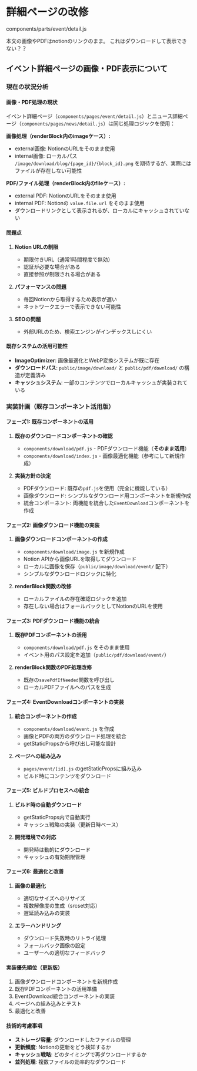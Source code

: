 
# 詳細ページの改修
components/parts/event/detail.js

本文の画像やPDFはnotionのリンクのまま。
これはダウンロードして表示できない？？


## イベント詳細ページの画像・PDF表示について

### 現在の状況分析

#### 画像・PDF処理の現状
イベント詳細ページ（`components/pages/event/detail.js`）とニュース詳細ページ（`components/pages/news/detail.js`）は同じ処理ロジックを使用：

**画像処理（renderBlock内のimageケース）:**
- external画像: NotionのURLをそのまま使用
- internal画像: ローカルパス `/image/download/blog/{page_id}/{block_id}.png` を期待するが、実際にはファイルが存在しない可能性

**PDF/ファイル処理（renderBlock内のfileケース）:**
- external PDF: NotionのURLをそのまま使用
- internal PDF: Notionの `value.file.url` をそのまま使用
- ダウンロードリンクとして表示されるが、ローカルにキャッシュされていない

#### 問題点
1. **Notion URLの制限**
   - 期限付きURL（通常1時間程度で無効）
   - 認証が必要な場合がある
   - 直接参照が制限される場合がある

2. **パフォーマンスの問題**
   - 毎回Notionから取得するため表示が遅い
   - ネットワークエラーで表示できない可能性

3. **SEOの問題**
   - 外部URLのため、検索エンジンがインデックスしにくい

#### 既存システムの活用可能性
- **ImageOptimizer**: 画像最適化とWebP変換システムが既に存在
- **ダウンロードパス**: `public/image/download/` と `public/pdf/download/` の構造が定義済み
- **キャッシュシステム**: 一部のコンテンツでローカルキャッシュが実装されている

### 実装計画（既存コンポーネント活用版）

#### フェーズ1: 既存コンポーネントの活用
1. **既存のダウンロードコンポーネントの確認**
   - `components/download/pdf.js` - PDFダウンロード機能（**そのまま活用**）
   - `components/download/index.js` - 画像最適化機能（参考にして新規作成）

2. **実装方針の決定**
   - PDFダウンロード: 既存の`pdf.js`を使用（完全に機能している）
   - 画像ダウンロード: シンプルなダウンロード用コンポーネントを新規作成
   - 統合コンポーネント: 両機能を統合した`EventDownload`コンポーネントを作成

#### フェーズ2: 画像ダウンロード機能の実装
1. **画像ダウンロードコンポーネントの作成**
   - `components/download/image.js` を新規作成
   - Notion APIから画像URLを取得してダウンロード
   - ローカルに画像を保存（`public/image/download/event/` 配下）
   - シンプルなダウンロードロジックに特化

2. **renderBlock関数の改修**
   - ローカルファイルの存在確認ロジックを追加
   - 存在しない場合はフォールバックとしてNotionのURLを使用

#### フェーズ3: PDFダウンロード機能の統合
1. **既存PDFコンポーネントの活用**
   - `components/download/pdf.js` をそのまま使用
   - イベント用のパス設定を追加（`public/pdf/download/event/`）

2. **renderBlock関数のPDF処理改修**
   - 既存の`savePdfIfNeeded`関数を呼び出し
   - ローカルPDFファイルへのパスを生成

#### フェーズ4: EventDownloadコンポーネントの実装
1. **統合コンポーネントの作成**
   - `components/download/event.js` を作成
   - 画像とPDFの両方のダウンロード処理を統合
   - getStaticPropsから呼び出し可能な設計

2. **ページへの組み込み**
   - `pages/event/[id].js` のgetStaticPropsに組み込み
   - ビルド時にコンテンツをダウンロード

#### フェーズ5: ビルドプロセスへの統合
1. **ビルド時の自動ダウンロード**
   - getStaticProps内で自動実行
   - キャッシュ戦略の実装（更新日時ベース）

2. **開発環境での対応**
   - 開発時は動的にダウンロード
   - キャッシュの有効期限管理

#### フェーズ6: 最適化と改善
1. **画像の最適化**
   - 適切なサイズへのリサイズ
   - 複数解像度の生成（srcset対応）
   - 遅延読み込みの実装

2. **エラーハンドリング**
   - ダウンロード失敗時のリトライ処理
   - フォールバック画像の設定
   - ユーザーへの適切なフィードバック

#### 実装優先順位（更新版）
1. 画像ダウンロードコンポーネントを新規作成
2. 既存PDFコンポーネントの活用準備
3. EventDownload統合コンポーネントの実装
4. ページへの組み込みとテスト
5. 最適化と改善

#### 技術的考慮事項
- **ストレージ容量**: ダウンロードしたファイルの管理
- **更新頻度**: Notionの更新をどう検知するか
- **キャッシュ戦略**: どのタイミングで再ダウンロードするか
- **並列処理**: 複数ファイルの効率的なダウンロード